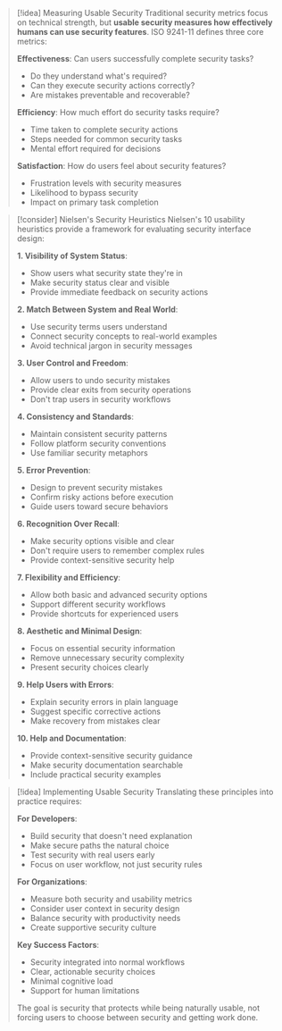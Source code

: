 > [!idea] Measuring Usable Security
> Traditional security metrics focus on technical strength, but **usable security measures how effectively humans can use security features**. ISO 9241-11 defines three core metrics:
> 
> **Effectiveness**: Can users successfully complete security tasks?
> - Do they understand what's required?
> - Can they execute security actions correctly?
> - Are mistakes preventable and recoverable?
> 
> **Efficiency**: How much effort do security tasks require?
> - Time taken to complete security actions
> - Steps needed for common security tasks
> - Mental effort required for decisions
> 
> **Satisfaction**: How do users feel about security features?
> - Frustration levels with security measures
> - Likelihood to bypass security
> - Impact on primary task completion

> [!consider] Nielsen's Security Heuristics
> Nielsen's 10 usability heuristics provide a framework for evaluating security interface design:
> 
> **1. Visibility of System Status**:
> - Show users what security state they're in
> - Make security status clear and visible
> - Provide immediate feedback on security actions
> 
> **2. Match Between System and Real World**:
> - Use security terms users understand
> - Connect security concepts to real-world examples
> - Avoid technical jargon in security messages
> 
> **3. User Control and Freedom**:
> - Allow users to undo security mistakes
> - Provide clear exits from security operations
> - Don't trap users in security workflows
> 
> **4. Consistency and Standards**:
> - Maintain consistent security patterns
> - Follow platform security conventions
> - Use familiar security metaphors
>
> **5. Error Prevention**:
> - Design to prevent security mistakes
> - Confirm risky actions before execution
> - Guide users toward secure behaviors
>
> **6. Recognition Over Recall**:
> - Make security options visible and clear
> - Don't require users to remember complex rules
> - Provide context-sensitive security help
>
> **7. Flexibility and Efficiency**:
> - Allow both basic and advanced security options
> - Support different security workflows
> - Provide shortcuts for experienced users
>
> **8. Aesthetic and Minimal Design**:
> - Focus on essential security information
> - Remove unnecessary security complexity
> - Present security choices clearly
>
> **9. Help Users with Errors**:
> - Explain security errors in plain language
> - Suggest specific corrective actions
> - Make recovery from mistakes clear
>
> **10. Help and Documentation**:
> - Provide context-sensitive security guidance
> - Make security documentation searchable
> - Include practical security examples

> [!idea] Implementing Usable Security
> Translating these principles into practice requires:
> 
> **For Developers**:
> - Build security that doesn't need explanation
> - Make secure paths the natural choice
> - Test security with real users early
> - Focus on user workflow, not just security rules
> 
> **For Organizations**:
> - Measure both security and usability metrics
> - Consider user context in security design
> - Balance security with productivity needs
> - Create supportive security culture
> 
> **Key Success Factors**:
> - Security integrated into normal workflows
> - Clear, actionable security choices
> - Minimal cognitive load
> - Support for human limitations
> 
> The goal is security that protects while being naturally usable, not forcing users to choose between security and getting work done.